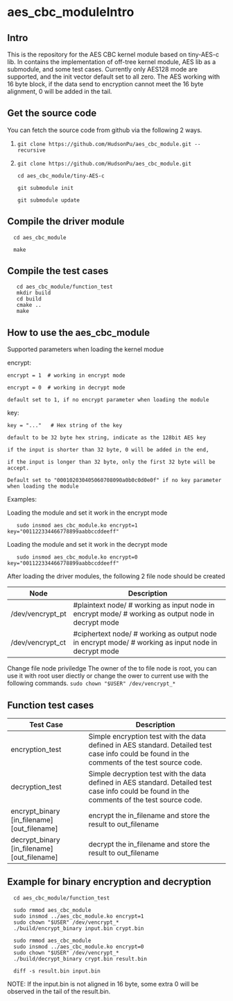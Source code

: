 # aes_cbc_moduleIntro


## Intro
This is the repository for the AES CBC kernel module based on tiny-AES-c lib.
In contains the implementation of off-tree kernel module, AES lib as a submodule, and some test cases.
Currently only AES128 mode are supported, and the init vector default set to all zero.
The AES working with 16 byte block, if the data send to encryption cannot meet the 16 byte alignment, 0 will be added in the tail.

## Get the source code
You can fetch the source code from github via the following 2 ways.

1. ```git clone https://github.com/HudsonPu/aes_cbc_module.git --recursive```

2.
   ```
   git clone https://github.com/HudsonPu/aes_cbc_module.git

   cd aes_cbc_module/tiny-AES-c
   
   git submodule init

   git submodule update
   ```

## Compile the driver module
 ```  
   cd aes_cbc_module
   
   make
```

## Compile the test cases
```
   cd aes_cbc_module/function_test
   mkdir build
   cd build
   cmake ..
   make
```
## How to use the aes_cbc_module

Supported parameters when loading the kernel modue

encrypt:

    encrypt = 1  # working in encrypt mode

    encrypt = 0  # working in decrypt mode

    default set to 1, if no encrypt parameter when loading the module
    
key:    

    key = "..."   # Hex string of the key
    
    default to be 32 byte hex string, indicate as the 128bit AES key
    
    if the input is shorter than 32 byte, 0 will be added in the end,
    
    if the input is longer than 32 byte, only the first 32 byte will be accept.
    
    Default set to "000102030405060708090a0b0c0d0e0f" if no key parameter when loading the module
    
Examples: 
    
Loading the module and set it work in the encrypt mode
   
```    sudo insmod aes_cbc_module.ko encrypt=1 key="001122334466778899aabbccddeeff" ```
    
Loading the module and set it work in the decrypt mode
    
```    sudo insmod aes_cbc_module.ko encrypt=0 key="001122334466778899aabbccddeeff" ```


After loading the driver modules, the following 2 file node should be created

| Node | Description |
| --- | --- |
| /dev/vencrypt_pt  |  #plaintext node/ # working as input node in encrypt mode/ # working as output node in decrypt mode |
| /dev/vencrypt_ct  |  #ciphertext node/ # working as output node in encrypt mode/ # working as input node in decrypt mode |


Change file node priviledge
    The owner of the to file node is root, you can use it with root user diectly or change the ower to current use with the following commands.
    ```sudo chown "$USER" /dev/vencrypt_*```


## Function test cases

| Test Case | Description |
| --- | --- |
| encryption_test | Simple encryption test with the data defined in AES standard. Detailed test case info could be found in the comments of the test source code.|
| decryption_test | Simple decryption test with the data defined in AES standard. Detailed test case info could be found in the comments of the test source code.|
| encrypt_binary [in_filename] [out_filename] | encrypt the in_filename and store the result to out_filename|
| decrypt_binary [in_filename] [out_filename] | decrypt the in_filename and store the result to out_filename|

## Example for binary encryption and decryption
```
  cd aes_cbc_module/function_test

  sudo rmmod aes_cbc_module
  sudo insmod ../aes_cbc_module.ko encrypt=1
  sudo chown "$USER" /dev/vencrypt_*
  ./build/encrypt_binary input.bin crypt.bin

  sudo rmmod aes_cbc_module
  sudo insmod ../aes_cbc_module.ko encrypt=0
  sudo chown "$USER" /dev/vencrypt_*
  ./build/decrypt_binary crypt.bin result.bin

  diff -s result.bin input.bin
```
NOTE: If the input.bin is not aligned in 16 byte, some extra 0 will be observed in the tail of the result.bin.
